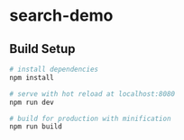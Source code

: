 # search-demo

## Build Setup

``` bash
# install dependencies
npm install

# serve with hot reload at localhost:8080
npm run dev

# build for production with minification
npm run build
```


